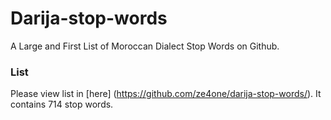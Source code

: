 # Darija-stop-words
A Large and First List of Moroccan Dialect Stop Words on Github.
### List 
Please view list in [here] (https://github.com/ze4one/darija-stop-words/). It contains 714 stop words.
